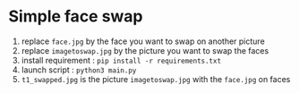 # Simple face swap

1. replace `face.jpg` by the face you want to swap on another picture
2. replace `imagetoswap.jpg` by the picture you want to swap the faces
3. install requirement : `pip install -r requirements.txt`
4. launch script : `python3 main.py`
5. `t1_swapped.jpg` is the picture `imagetoswap.jpg` with the `face.jpg` on faces
